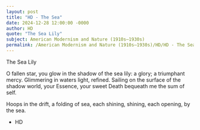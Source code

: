 ```yaml
---
layout: post
title: "HD - The Sea"
date: 2024-12-28 12:00:00 -0000
author: HD
quote: "The Sea Lily"
subject: American Modernism and Nature (1910s–1930s)
permalink: /American Modernism and Nature (1910s–1930s)/HD/HD - The Sea
---
```


The Sea Lily

O fallen star, 
you glow in the shadow 
of the sea lily: 
a glory; a triumphant mercy.
Glimmering in waters
light, refined.
Sailing on the surface
of the shadow world, 
your Essence, your sweet Death
bequeath me the sum of 
self.

Hoops in the drift, 
a folding of sea,
each shining, shining,
each opening, by the sea.

- HD
